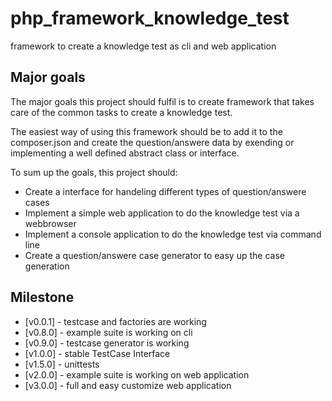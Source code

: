# php_framework_knowledge_test

framework to create a knowledge test as cli and web application

## Major goals

The major goals this project should fulfil is to create framework that takes care of the common tasks to create a knowledge test.  

The easiest way of using this framework should be to add it to the composer.json and create the question/answere data by exending or implementing a well defined abstract class or interface.

To sum up the goals, this project should:
*  Create a interface for handeling different types of question/answere cases
*  Implement a simple web application to do the knowledge test via a webbrowser
*  Implement a console application to do the knowledge test via command line
*  Create a question/answere case generator to easy up the case generation

## Milestone

* [v0.0.1] - testcase and factories are working
* [v0.8.0] - example suite is working on cli
* [v0.9.0] - testcase generator is working
* [v1.0.0] - stable TestCase Interface
* [v1.5.0] - unittests
* [v2.0.0] - example suite is working on web application
* [v3.0.0] - full and easy customize web application
